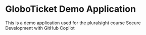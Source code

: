 # GloboTicket Demo Application

This is a demo application used for the pluralsight course Secure Development with GitHub Copilot
